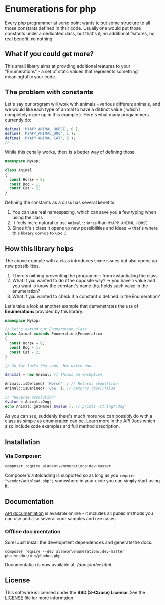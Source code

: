 # Enumerations for php

Every php programmer at some point wants to put some structure to all those constants defined in their code. Usually one would put those constants under a dedicated class, but that's it; no additional features, no real benefit, no nothing.

## What if you could get more?

This small library aims at providing additional features to your "Enumerations" - a set of static values that represents something meaningful to your code.

## The problem with constants

Let's say our program will work with animals - various different animals, and we would like each type of animal to have a distinct value ( which I completely made up in this example ). Here's what many programmers currently do:

```php
define( 'MYAPP_ANIMAL_HORSE', 0 );
define( 'MYAPP_ANIMAL_DOG', 1 );
define( 'MYAPP_ANIMAL_CAT', 2 );
// ...
```

While this certaily works, there is a better way of defining those.

```php
namespace MyApp;

class Animal
{
  const Horse = 0;
  const Dog = 1;
  const Cat = 2;
}
```

Defining the constants as a class has several benefits:

1. You can use real namespacing, which can save you a few typing when using the class
2. It feels more natural to use `Animal::Horse` than `MYAPP_ANIMAL_HORSE`
3. Since it's a class it opens up new possibilities and ideas -> that's where this library comes to use :)

## How this library helps

The above example with a class introduces some issues but also opens up new possibilities.

1. There's nothing preventing the programmer from instantiating the class
2. What if you wanted to do it the opposite way? -> you have a value and you want to know the constant's name that holds such value in the enumeration?
3. What if you wanted to check if a constant is defined in the Enumeration?

Let's take a look at another example that demonstrates the use of **Enumerations** provided by this library.

```php
namespace MyApp;

// Let's extend our Enumeration class
class Animal extends Enumeration\Enumeration
{
  const Horse = 0;
  const Dog = 1;
  const Cat = 2;
}

// So far looks the same, but watch now...

$animal = new Animal; // Throws an exception

Animal::isDefined( 'Horse' ); // Returns (bool)true
Animal::isDefined( 'Cow' ); // Returns (bool)false

// "Reverse resolution"
$value = Animal::Dog;
echo Animal::getName( $value ); // prints (string)"Dog"
```

As you can see, suddenly there's much more you can possibly do with a class as simple as enumeration can be. Learn more in the [API Docs]() which also include code examples and full method description.

## Installation

### Via Composer:

`composer require alaneor\enumerations:dev-master`

Composer's autoloading is supported so as long as you `require "vendor/autoload.php";` somewhere in your code you can simply start using it.

## Documentation

[API documentation]() is available online - it includes all public methods you can use and also several code samples and use cases.

### Offline documentation

Sure! Just install the development dependencies and generate the docs.

```
composer require --dev alaneor\enumerations:dev-master
php vendor/bin/phpdoc.php
```

Documentation is now available at *./docs/index.html*.

## License

This software is licensed under the **BSD (3-Clause) License**. See the [LICENSE](LICENSE) file for more information.
